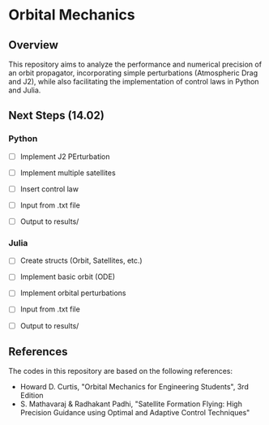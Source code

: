 # Orbital Mechanics

## Overview
This repository aims to analyze the performance and numerical precision of an orbit propagator, incorporating simple perturbations (Atmospheric Drag and J2), while also facilitating the implementation of control laws in Python and Julia.

## Next Steps (14.02)
### Python 
- [ ] Implement J2 PErturbation
- [ ] Implement multiple satellites
- [ ] Insert control law
- [ ] Input from .txt file
- [ ] Output to results/


### Julia
- [ ] Create structs (Orbit, Satellites, etc.)
- [ ] Implement basic orbit (ODE)
- [ ] Implement orbital perturbations
- [ ] Input from .txt file
- [ ] Output to results/


## References
The codes in this repository are based on the following references:
- Howard D. Curtis, "Orbital Mechanics for Engineering Students", 3rd Edition
- S. Mathavaraj & Radhakant Padhi, "Satellite Formation Flying: High Precision Guidance using Optimal and Adaptive Control Techniques"